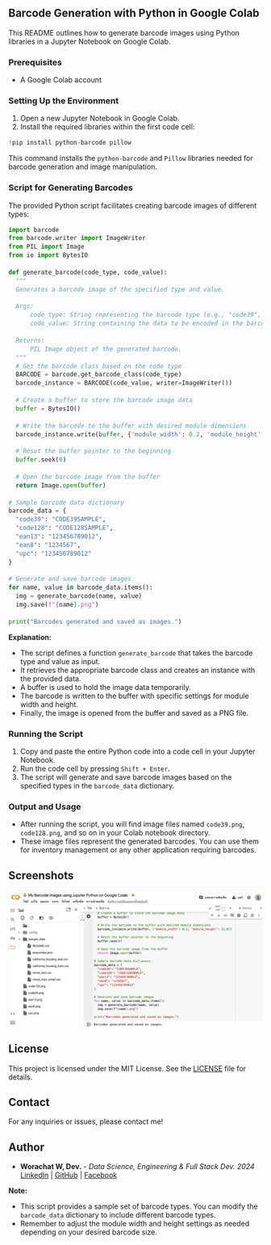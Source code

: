 ## Barcode Generation with Python in Google Colab

This README outlines how to generate barcode images using Python libraries in a Jupyter Notebook on Google Colab.

### Prerequisites

* A Google Colab account

### Setting Up the Environment

1. Open a new Jupyter Notebook in Google Colab.
2. Install the required libraries within the first code cell:

```python
!pip install python-barcode pillow
```

This command installs the `python-barcode` and `Pillow` libraries needed for barcode generation and image manipulation.

### Script for Generating Barcodes

The provided Python script facilitates creating barcode images of different types:

```python
import barcode
from barcode.writer import ImageWriter
from PIL import Image
from io import BytesIO

def generate_barcode(code_type, code_value):
  """
  Generates a barcode image of the specified type and value.

  Args:
      code_type: String representing the barcode type (e.g., "code39", "ean13").
      code_value: String containing the data to be encoded in the barcode.

  Returns:
      PIL Image object of the generated barcode.
  """
  # Get the barcode class based on the code type
  BARCODE = barcode.get_barcode_class(code_type)
  barcode_instance = BARCODE(code_value, writer=ImageWriter())
  
  # Create a buffer to store the barcode image data
  buffer = BytesIO()
  
  # Write the barcode to the buffer with desired module dimensions
  barcode_instance.write(buffer, {'module_width': 0.2, 'module_height': 15.0})
  
  # Reset the buffer pointer to the beginning
  buffer.seek(0)
  
  # Open the barcode image from the buffer
  return Image.open(buffer)

# Sample barcode data dictionary
barcode_data = {
  "code39": "CODE39SAMPLE",
  "code128": "CODE128SAMPLE",
  "ean13": "123456789012",
  "ean8": "1234567",
  "upc": "123456789012"
}

# Generate and save barcode images
for name, value in barcode_data.items():
  img = generate_barcode(name, value)
  img.save(f"{name}.png")

print("Barcodes generated and saved as images.")
```

**Explanation:**

- The script defines a function `generate_barcode` that takes the barcode type and value as input.
- It retrieves the appropriate barcode class and creates an instance with the provided data.
- A buffer is used to hold the image data temporarily.
- The barcode is written to the buffer with specific settings for module width and height.
- Finally, the image is opened from the buffer and saved as a PNG file.

### Running the Script

1. Copy and paste the entire Python code into a code cell in your Jupyter Notebook.
2. Run the code cell by pressing `Shift + Enter`.
3. The script will generate and save barcode images based on the specified types in the `barcode_data` dictionary.

### Output and Usage

* After running the script, you will find image files named `code39.png`, `code128.png`, and so on in your Colab notebook directory.
* These image files represent the generated barcodes. You can use them for inventory management or any other application requiring barcodes.

## Screenshots

![Barcode Generation](./image.png)

## License

This project is licensed under the MIT License. See the [LICENSE](LICENSE) file for details.

## Contact

For any inquiries or issues, please contact me!

## Author

- **Worachat W, Dev.** - *Data Science, Engineering & Full Stack Dev. 2024*  
  [LinkedIn](https://www.linkedin.com/in/brainwaves-your-ai-playground-82155961/) | [GitHub](https://github.com/worachat-dev) | [Facebook](https://web.facebook.com/NutriCious.Thailand)

**Note:**

* This script provides a sample set of barcode types. You can modify the `barcode_data` dictionary to include different barcode types.
* Remember to adjust the module width and height settings as needed depending on your desired barcode size.

